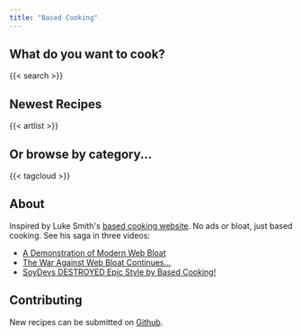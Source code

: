 ```yaml
---
title: "Based Cooking"
---
```

## What do you want to cook?
{{< search >}}

## Newest Recipes

{{< artlist >}}

## Or browse by category...

{{< tagcloud >}}

## About
Inspired by Luke Smith's [based cooking website](based.cooking). No ads or bloat, just based cooking. See his saga in three videos:
- [A Demonstration of Modern Web Bloat](https://odysee.com/@Luke:7/a-demonstration-of-modern-web-bloat:f)
- [The War Against Web Bloat Continues...](https://odysee.com/@Luke:7/the-war-against-web-bloat-continues...:a)
- [SoyDevs DESTROYED Epic Style by Based Cooking!](https://odysee.com/@Luke:7/soydevs-destroyed-epic-style-by-based:6)

## Contributing
New recipes can be submitted on [Github](https://github.com/Bude8/bude8.github.io).
